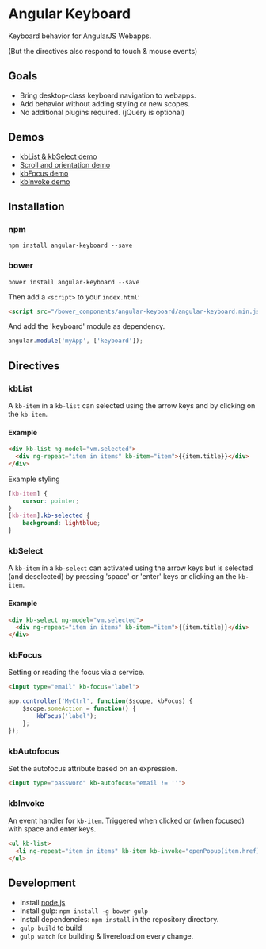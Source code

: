 # Angular Keyboard

Keyboard behavior for AngularJS Webapps.

(But the directives also respond to touch & mouse events)

## Goals

 * Bring desktop-class keyboard navigation to webapps.
 * Add behavior without adding styling or new scopes.
 * No additional plugins required. (jQuery is optional)

## Demos

* [kbList & kbSelect demo](https://angular-keyboard.herokuapp.com/example-modes.html)
* [Scroll and orientation demo](https://angular-keyboard.herokuapp.com/example-orientation.html)
* [kbFocus demo](https://angular-keyboard.herokuapp.com/example-focus.html)
* [kbInvoke demo](https://angular-keyboard.herokuapp.com/example-menu.html)

## Installation

### npm

```shell
npm install angular-keyboard --save
```

### bower

```shell
bower install angular-keyboard --save
```

Then add a `<script>` to your `index.html`:

```html
<script src="/bower_components/angular-keyboard/angular-keyboard.min.js"></script>
```

And add the 'keyboard' module as dependency.

```js
angular.module('myApp', ['keyboard']);
```

## Directives

### kbList

A `kb-item` in a `kb-list` can selected using the arrow keys and by clicking on the `kb-item`.

#### Example

```html
<div kb-list ng-model="vm.selected">
  <div ng-repeat="item in items" kb-item="item">{{item.title}}</div>
</div>
```

Example styling

```css
[kb-item] {
    cursor: pointer;
}
[kb-item].kb-selected {
    background: lightblue;
}
```

### kbSelect

A `kb-item` in a `kb-select` can activated using the arrow keys but is selected (and deselected) by pressing 'space' or 'enter' keys or clicking an the `kb-item`.

#### Example

```html
<div kb-select ng-model="vm.selected">
  <div ng-repeat="item in items" kb-item="item">{{item.title}}</div>
</div>
```

### kbFocus

Setting or reading the focus via a service.

```html
<input type="email" kb-focus="label">
```

```js
app.controller('MyCtrl', function($scope, kbFocus) {
    $scope.someAction = function() {
        kbFocus('label');
    };
});
```

### kbAutofocus

Set the autofocus attribute based on an expression.

```html
<input type="password" kb-autofocus="email != ''">
```

### kbInvoke

An event handler for `kb-item`. Triggered when clicked or (when focused) with space and enter keys.

```html
<ul kb-list>
  <li ng-repeat="item in items" kb-item kb-invoke="openPopup(item.href)">{{item.title}}</li>
</ul>
```

## Development

* Install [node.js](https://nodejs.org/)
* Install gulp: `npm install -g bower gulp`
* Install dependencies: `npm install` in the repository directory.
* `gulp build` to build
* `gulp watch` for building & livereload on every change.
